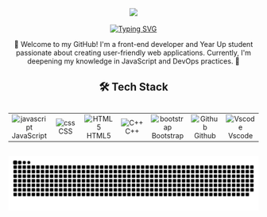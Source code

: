 <div id="header" align="center">
  <img src="https://media.giphy.com/media/M9gbBd9nbDrOTu1Mqx/giphy.gif" width="100"/>


[![Typing SVG](https://readme-typing-svg.demolab.com?font=Chakra+Petch&weight=700&size=25&duration=4972&pause=1000&color=0A0F70&center=true&multiline=true&random=false&width=435&lines=Hello+there!+I'm+Aung+Aung)](https://git.io/typing-svg)


🌟 Welcome to my GitHub! I'm a front-end developer and Year Up student passionate about creating user-friendly web applications. Currently, I'm deepening my knowledge in JavaScript and DevOps practices. 🚀

## 🛠️ Tech Stack

<div style="display: flex; align-items: flex-start; align: center">
<table align="center">
    <td align="center" width="70">
        <img src="https://skillicons.dev/icons?i=javascript" width="65" height="45" alt="javascript" /> 
      JavaScript
    </td>
    <td align="center" width="70">
        <img src="https://skillicons.dev/icons?i=css" width="65" height="45" alt="css" />
      CSS
    </td>
    </td>
     <td align="center"  width="70">
        <img src="https://skillicons.dev/icons?i=html" width="65" height="45"alt="HTML5" />
       HTML5
    </td>
       <td align="center"  width="70">
        <img src="https://skillicons.dev/icons?i=cpp" width="65" height="45"alt="C++" />
       C++
    </td>
     <td align="center"  width="70">
        <img src="https://skillicons.dev/icons?i=bootstrap" width="65" height="45" alt="bootstrap" />
       Bootstrap
    </td>
      <td align="center" width="70">
       <img src="https://skillicons.dev/icons?i=github" width="65" height="45" alt="Github" />
        Github
      <td align="center" width="70">
       <img src="https://skillicons.dev/icons?i=vscode" width="65" height="45" alt="Vscode" />
        Vscode
    </td>
  </tr>
</table>
</div>

![GitHub Contribution Snake](https://raw.githubusercontent.com/Platane/snk/output/github-contribution-grid-snake.svg)

</div>




